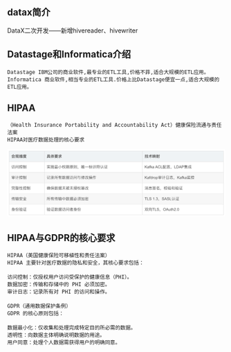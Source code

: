 ## datax简介
DataX二次开发——新增hivereader、hivewriter

## Datastage和Informatica介绍
    Datastage IBM公司的商业软件,最专业的ETL工具,价格不菲,适合大规模的ETL应用。
    Informatica 商业软件,相当专业的ETL工具.价格上比Datastage便宜一点,适合大规模的ETL应用。

## HIPAA
    （Health Insurance Portability and Accountability Act）健康保险流通与责任法案
    HIPAA对医疗数据处理的核心要求
![Alt text](../doc/HIPAA.jpg)

## HIPAA与GDPR的核心要求
    HIPAA（美国健康保险可移植性和责任法案）
    HIPAA 主要针对医疗数据的隐私和安全，其核心要求包括：
    
    访问控制：仅授权用户访问受保护的健康信息（PHI）。
    数据加密：传输和存储中的 PHI 必须加密。
    审计日志：记录所有对 PHI 的访问和操作。
    
    GDPR（通用数据保护条例）
    GDPR 的核心原则包括：
    
    数据最小化：仅收集和处理完成特定目的所必需的数据。
    透明性：向数据主体明确说明数据的用途。
    用户同意：处理个人数据需获得用户的明确同意。